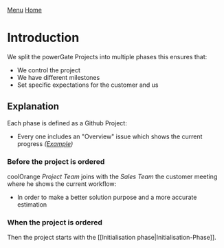 [Menu](../README.md) [Home](./home.md)
# Introduction

We split the powerGate Projects into multiple phases this ensures that:
+ We control the project 
+ We have different milestones 
+ Set specific expectations for the customer and us

## Explanation

Each phase is defined as a Github Project:
+ Every one includes an "Overview" issue which shows the current progress _([Example](https://github.com/coolOrangeLabs/powerGateTemplate/issues/112))_

### Before the project is ordered

coolOrange _Project Team_ joins with the _Sales Team_ the customer meeting where he shows the current workflow:
 + In order to make a better solution purpose and a more accurate estimation

### When the project is ordered

Then the project starts with the [[Initialisation phase|Initialisation-Phase]].
